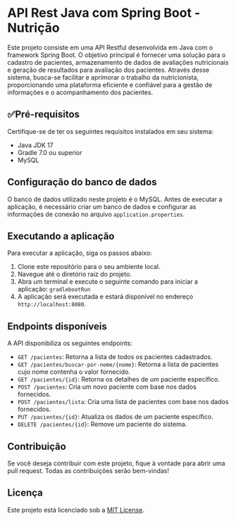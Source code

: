 
# API Rest Java com Spring Boot - Nutrição

Este projeto consiste em uma API Restful desenvolvida em Java com o framework Spring Boot. O objetivo principal é fornecer uma solução para o cadastro de pacientes, armazenamento de dados de avaliações nutricionais e geração de resultados para avaliação dos pacientes. Através desse sistema, busca-se facilitar e aprimorar o trabalho da nutricionista, proporcionando uma plataforma eficiente e confiável para a gestão de informações e o acompanhamento dos pacientes.
 
## ✅Pré-requisitos

Certifique-se de ter os seguintes requisitos instalados em seu sistema:

- Java JDK 17
- Gradle 7.0 ou superior
- MySQL

## Configuração do banco de dados

O banco de dados utilizado neste projeto é o MySQL. Antes de executar a aplicação, é necessário criar um banco de dados e configurar as informações de conexão no arquivo `application.properties`.

## Executando a aplicação

Para executar a aplicação, siga os passos abaixo:

1. Clone este repositório para o seu ambiente local.
2. Navegue até o diretório raiz do projeto.
3. Abra um terminal e execute o seguinte comando para iniciar a aplicação: `gradlebootRun` 
4. A aplicação será executada e estará disponível no endereço `http://localhost:8080`.

## Endpoints disponíveis

A API disponibiliza os seguintes endpoints:

- `GET /pacientes`: Retorna a lista de todos os pacientes cadastrados.
- `GET /pacientes/buscar-por-nome/{nome}`: Retorna a lista de pacientes cujo nome contenha o valor fornecido.
- `GET /pacientes/{id}`: Retorna os detalhes de um paciente específico.
- `POST /pacientes`: Cria um novo paciente com base nos dados fornecidos.
- `POST /pacientes/lista`: Cria uma lista de pacientes com base nos dados fornecidos.
- `PUT /pacientes/{id}`: Atualiza os dados de um paciente específico.
- `DELETE /pacientes/{id}`: Remove um paciente do sistema.


## Contribuição

Se você deseja contribuir com este projeto, fique à vontade para abrir uma pull request. Todas as contribuições serão bem-vindas!

## Licença

Este projeto está licenciado sob a [MIT License](https://opensource.org/licenses/MIT).

